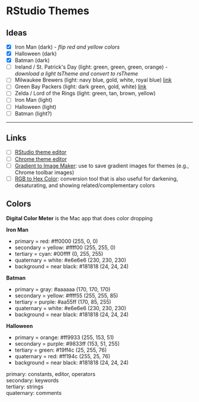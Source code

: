 # RStudio Themes

## Ideas

- [x] Iron Man (dark) - *flip red and yellow colors*
- [x] Halloween (dark)
- [x] Batman (dark)
- [ ] Ireland / St. Patrick's Day (light: green, green, green, orange) - *download a light tsTheme and convert to rsTheme*
- [ ] Milwaukee Brewers (light: navy blue, gold, white, royal blue) [link](https://sportsfancovers.com/mlb-team-colors/milwaukee-brewers-team-colors/)
- [ ] Green Bay Packers (light: dark green, gold, white) [link](https://sportsfancovers.com/nfl-team-colors/green-bay-packers-team-colors/)
- [ ] Zelda / Lord of the Rings (light: green, tan, brown, yellow)
- [ ] Iron Man (light)
- [ ] Halloween (light)
- [ ] Batman (light?)

---

## Links

- [ ] [RStudio theme editor](https://tmtheme-editor.herokuapp.com/#!/editor/theme/Monokai)
- [ ] [Chrome theme editor](https://www.themebeta.com/chrome-theme-creator-online.html)
- [ ] [Gradient to Image Maker](https://angrytools.com/gradient/image/): use to save gradient images for themes (e.g., Chrome toolbar images)
- [ ] [RGB to Hex Color](https://www.rgbtohex.net/rgb/): conversion tool that is also useful for darkening, desaturating, and showing related/complementary colors

## Colors

**Digital Color Meter** is the Mac app that does color dropping

**Iron Man**
* primary = red: #ff0000 (255, 0, 0)
* secondary = yellow: #ffff00 (255, 255, 0)
* tertiary = cyan: #00ffff (0, 255, 255)
* quaternary = white: #e6e6e6 (230, 230, 230)
* background = near black: #181818 (24, 24, 24)

**Batman**
* primary = gray: #aaaaaa (170, 170, 170)
* secondary = yellow: #ffff55 (255, 255, 85)
* tertiary = purple: #aa55ff (170, 85, 255)
* quaternary = white: #e6e6e6 (230, 230, 230)
* background = near black: #181818 (24, 24, 24)

**Halloween**
* primary = orange: #ff9933 (255, 153, 51)
* secondary = purple: #9833ff (153, 51, 255)
* tertiary = green: #19ff4c (25, 255, 76)
* quaternary = red: #ff194c (255, 25, 76)
* background = near black: #181818 (24, 24, 24)

primary: constants, editor, operators  
secondary: keywords  
tertiary: strings  
quaternary: comments  
